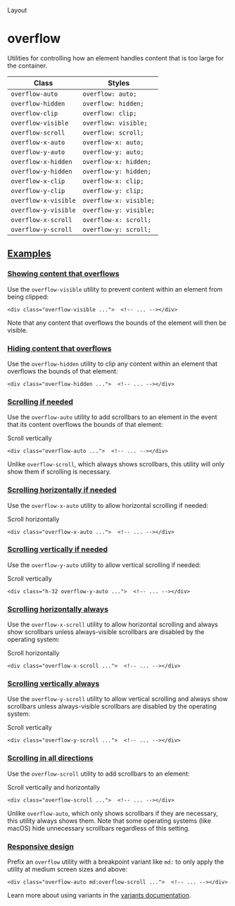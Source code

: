 Layout

# overflow

Utilities for controlling how an element handles content that is too large for the container.

| Class                | Styles                 |
| -------------------- | ---------------------- |
| `overflow-auto`      | `overflow: auto;`      |
| `overflow-hidden`    | `overflow: hidden;`    |
| `overflow-clip`      | `overflow: clip;`      |
| `overflow-visible`   | `overflow: visible;`   |
| `overflow-scroll`    | `overflow: scroll;`    |
| `overflow-x-auto`    | `overflow-x: auto;`    |
| `overflow-y-auto`    | `overflow-y: auto;`    |
| `overflow-x-hidden`  | `overflow-x: hidden;`  |
| `overflow-y-hidden`  | `overflow-y: hidden;`  |
| `overflow-x-clip`    | `overflow-x: clip;`    |
| `overflow-y-clip`    | `overflow-y: clip;`    |
| `overflow-x-visible` | `overflow-x: visible;` |
| `overflow-y-visible` | `overflow-y: visible;` |
| `overflow-x-scroll`  | `overflow-x: scroll;`  |
| `overflow-y-scroll`  | `overflow-y: scroll;`  |

## [Examples](#examples)

### [Showing content that overflows](#showing-content-that-overflows)

Use the `overflow-visible` utility to prevent content within an element from being clipped:

```
<div class="overflow-visible ...">  <!-- ... --></div>
```

Note that any content that overflows the bounds of the element will then be visible.

### [Hiding content that overflows](#hiding-content-that-overflows)

Use the `overflow-hidden` utility to clip any content within an element that overflows the bounds of that element:

```
<div class="overflow-hidden ...">  <!-- ... --></div>
```

### [Scrolling if needed](#scrolling-if-needed)

Use the `overflow-auto` utility to add scrollbars to an element in the event that its content overflows the bounds of that element:

Scroll vertically

```
<div class="overflow-auto ...">  <!-- ... --></div>
```

Unlike `overflow-scroll`, which always shows scrollbars, this utility will only show them if scrolling is necessary.

### [Scrolling horizontally if needed](#scrolling-horizontally-if-needed)

Use the `overflow-x-auto` utility to allow horizontal scrolling if needed:

Scroll horizontally

```
<div class="overflow-x-auto ...">  <!-- ... --></div>
```

### [Scrolling vertically if needed](#scrolling-vertically-if-needed)

Use the `overflow-y-auto` utility to allow vertical scrolling if needed:

Scroll vertically

```
<div class="h-32 overflow-y-auto ...">  <!-- ... --></div>
```

### [Scrolling horizontally always](#scrolling-horizontally-always)

Use the `overflow-x-scroll` utility to allow horizontal scrolling and always show scrollbars unless always-visible scrollbars are disabled by the operating system:

Scroll horizontally

```
<div class="overflow-x-scroll ...">  <!-- ... --></div>
```

### [Scrolling vertically always](#scrolling-vertically-always)

Use the `overflow-y-scroll` utility to allow vertical scrolling and always show scrollbars unless always-visible scrollbars are disabled by the operating system:

Scroll vertically

```
<div class="overflow-y-scroll ...">  <!-- ... --></div>
```

### [Scrolling in all directions](#scrolling-in-all-directions)

Use the `overflow-scroll` utility to add scrollbars to an element:

Scroll vertically and horizontally

```
<div class="overflow-scroll ...">  <!-- ... --></div>
```

Unlike `overflow-auto`, which only shows scrollbars if they are necessary, this utility always shows them. Note that some operating systems (like macOS) hide unnecessary scrollbars regardless of this setting.

### [Responsive design](#responsive-design)

Prefix an `overflow` utility with a breakpoint variant like `md:` to only apply the utility at medium screen sizes and above:

```
<div class="overflow-auto md:overflow-scroll ...">  <!-- ... --></div>
```

Learn more about using variants in the [variants documentation](/docs/hover-focus-and-other-states).
